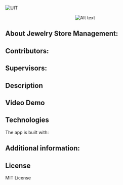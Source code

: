 ![UIT](https://img.shields.io/badge/from-UIT%20VNUHCM-blue?style=for-the-badge&link=https%3A%2F%2Fwww.uit.edu.vn%2F)

<p align="center">
  <img src="https://www.uit.edu.vn/sites/vi/files/banner_uit.png" alt="Alt text">
</p>

## About Jewelry Store Management: 

## Contributors:

 
## Supervisors:

 

## Description

 

## Video Demo

 
## Technologies

The app is built with:
 
 

## Additional information:
 

## License

MIT License

 
 
